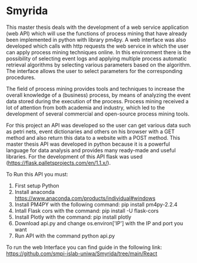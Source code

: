 # Smyrida

This master thesis deals with the development of a web service application (web API) which will use the functions of process mining that have already been implemented in python with library pm4py. A web interface was also developed which calls with http requests the web service in which the user can apply process mining techniques online. In this environment there is the possibility of selecting event logs and applying multiple process automatic retrieval algorithms by selecting various parameters based on the algorithm. The interface allows the user to select parameters for the corresponding procedures.

The field of process mining provides tools and techniques to increase the overall knowledge of a (business) process, by means of analyzing the event data stored during the execution of the process. Process mining received a lot of attention from both academia and industry, which led to the development of several commercial and open-source process mining tools. 

For this project an API was developed so the user can get various data such as petri nets, event dictionaries and others on his browser with a GET method and also return this data to a website with a POST method. This master thesis API was developed in python because it is a powerful language for data analysis and provides many ready-made and useful libraries. For the development of this API flask was used (https://flask.palletsprojects.com/en/1.1.x/).

To Run this API you must:

1) First setup Python 
2) Install anaconda https://www.anaconda.com/products/individual#windows
3) Install PM4PY with the following command: pip install pm4py-2.2.4
4) Intall Flask cors with the command: pip install -U flask-cors
5) Install Plotly with the command: pip install plotly 
6) Download api.py and change os.environ['IP'] with the IP and port you want 
7) Run API with the command python api.py

To run the web Interface you can find guide in the following link:
https://github.com/smpi-islab-uniwa/Smyrida/tree/main/React
